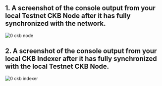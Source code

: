 ## 1. A screenshot of the console output from your local Testnet CKB Node after it has fully synchronized with the network.

![0 ckb node](https://user-images.githubusercontent.com/72922097/128727055-cc3b7a66-99a8-43ba-b4f8-275e878c5bec.PNG)

## 2. A screenshot of the console output from your local CKB Indexer after it has fully synchronized with the local Testnet CKB Node.

![0 ckb indexer](https://user-images.githubusercontent.com/72922097/128727062-353d3c91-a889-43b7-8d50-316a8a8fb165.PNG)
